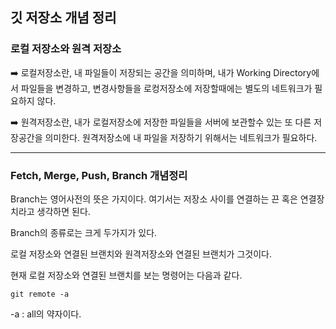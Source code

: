 ##  깃 저장소 개념 정리

### 로컬 저장소와 원격 저장소

➡️ 로컬저장소란, 내 파일들이 저장되는 공간을 의미하며, 내가 Working Directory에서 파일들을 변경하고, 변경사항들을 로컹저장소에 저장할때에는 별도의 네트워크가 필요하지 않다.

➡️ 원격저장소란, 내가 로컬저장소에 저장한 파일들을 서버에 보관할수 있는 또 다른 저장공간을 의미한다. 원격저장소에 내 파일을 저장하기 위해서는 네트워크가 필요하다.

---

### Fetch, Merge, Push, Branch 개념정리

Branch는 영어사전의 뜻은 가지이다. 여기서는 저장소 사이를 연결하는 끈 혹은 연결장치라고 생각하면 된다.

Branch의 종류로는 크게 두가지가 있다.

로컬 저장소와 연결된 브랜치와 원격저장소와 연결된 브랜치가 그것이다.

현재 로컬 저장소와 연결된 브랜치를 보는 명령어는 다음과 같다.

~~~unix
git remote -a
~~~

-a : all의 약자이다.







